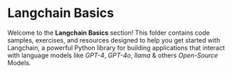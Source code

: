 # Langchain Basics

Welcome to the **Langchain Basics** section! This folder contains code samples, exercises, and resources designed to help you get started with Langchain, a powerful Python library for building applications that interact with language models like *GPT-4*, *GPT-4o*, *llama* & others *Open-Source* Models.
